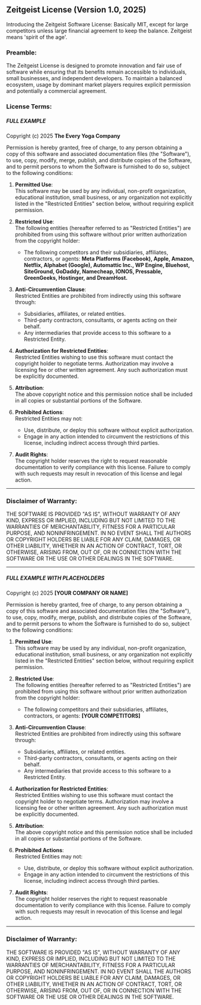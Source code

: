 ## Zeitgeist License (Version 1.0, 2025)

Introducing the Zeitgeist Software License: Basically MIT, except for large competitors unless large financial agreement to keep the balance. Zeitgeist means 'spirit of the age'.


### Preamble:
The Zeitgeist License is designed to promote innovation and fair use of software while ensuring that its benefits remain accessible to individuals, small businesses, and independent developers. To maintain a balanced ecosystem, usage by dominant market players requires explicit permission and potentially a commercial agreement. 

### License Terms:

##### FULL EXAMPLE

Copyright (c) 2025 **The Every Yoga Company**

Permission is hereby granted, free of charge, to any person obtaining a copy of this software and associated documentation files (the "Software"), to use, copy, modify, merge, publish, and distribute copies of the Software, and to permit persons to whom the Software is furnished to do so, subject to the following conditions:

1. **Permitted Use**:  
   This software may be used by any individual, non-profit organization, educational institution, small business, or any organization not explicitly listed in the "Restricted Entities" section below, without requiring explicit permission.

2. **Restricted Use**:  
   The following entities (hereafter referred to as "Restricted Entities") are prohibited from using this software without prior written authorization from the copyright holder:
   - The following competitors and their subsidiaries, affiliates, contractors, or agents: **Meta Platforms (Facebook), Apple, Amazon, Netflix, Alphabet (Google), Automattic Inc., WP Engine, Bluehost, SiteGround, GoDaddy, Namecheap, IONOS, Pressable, GreenGeeks, Hostinger, and DreamHost.**

3. **Anti-Circumvention Clause**:  
   Restricted Entities are prohibited from indirectly using this software through:
   - Subsidiaries, affiliates, or related entities.
   - Third-party contractors, consultants, or agents acting on their behalf.
   - Any intermediaries that provide access to this software to a Restricted Entity.

4. **Authorization for Restricted Entities**:  
   Restricted Entities wishing to use this software must contact the copyright holder to negotiate terms. Authorization may involve a licensing fee or other written agreement. Any such authorization must be explicitly documented.

5. **Attribution**:  
   The above copyright notice and this permission notice shall be included in all copies or substantial portions of the Software.

6. **Prohibited Actions**:  
   Restricted Entities may not:
   - Use, distribute, or deploy this software without explicit authorization.
   - Engage in any action intended to circumvent the restrictions of this license, including indirect access through third parties.

7. **Audit Rights**:  
   The copyright holder reserves the right to request reasonable documentation to verify compliance with this license. Failure to comply with such requests may result in revocation of this license and legal action.

---

### Disclaimer of Warranty:
THE SOFTWARE IS PROVIDED "AS IS", WITHOUT WARRANTY OF ANY KIND, EXPRESS OR IMPLIED, INCLUDING BUT NOT LIMITED TO THE WARRANTIES OF MERCHANTABILITY, FITNESS FOR A PARTICULAR PURPOSE, AND NONINFRINGEMENT. IN NO EVENT SHALL THE AUTHORS OR COPYRIGHT HOLDERS BE LIABLE FOR ANY CLAIM, DAMAGES, OR OTHER LIABILITY, WHETHER IN AN ACTION OF CONTRACT, TORT, OR OTHERWISE, ARISING FROM, OUT OF, OR IN CONNECTION WITH THE SOFTWARE OR THE USE OR OTHER DEALINGS IN THE SOFTWARE.

---

##### FULL EXAMPLE WITH PLACEHOLDERS

Copyright (c) 2025 **[YOUR COMPANY OR NAME]**

Permission is hereby granted, free of charge, to any person obtaining a copy of this software and associated documentation files (the "Software"), to use, copy, modify, merge, publish, and distribute copies of the Software, and to permit persons to whom the Software is furnished to do so, subject to the following conditions:

1. **Permitted Use**:  
   This software may be used by any individual, non-profit organization, educational institution, small business, or any organization not explicitly listed in the "Restricted Entities" section below, without requiring explicit permission.

2. **Restricted Use**:  
   The following entities (hereafter referred to as "Restricted Entities") are prohibited from using this software without prior written authorization from the copyright holder:
   - The following competitors and their subsidiaries, affiliates, contractors, or agents: **[YOUR COMPETITORS]**

3. **Anti-Circumvention Clause**:  
   Restricted Entities are prohibited from indirectly using this software through:
   - Subsidiaries, affiliates, or related entities.
   - Third-party contractors, consultants, or agents acting on their behalf.
   - Any intermediaries that provide access to this software to a Restricted Entity.

4. **Authorization for Restricted Entities**:  
   Restricted Entities wishing to use this software must contact the copyright holder to negotiate terms. Authorization may involve a licensing fee or other written agreement. Any such authorization must be explicitly documented.

5. **Attribution**:  
   The above copyright notice and this permission notice shall be included in all copies or substantial portions of the Software.

6. **Prohibited Actions**:  
   Restricted Entities may not:
   - Use, distribute, or deploy this software without explicit authorization.
   - Engage in any action intended to circumvent the restrictions of this license, including indirect access through third parties.

7. **Audit Rights**:  
   The copyright holder reserves the right to request reasonable documentation to verify compliance with this license. Failure to comply with such requests may result in revocation of this license and legal action.

---

### Disclaimer of Warranty:
THE SOFTWARE IS PROVIDED "AS IS", WITHOUT WARRANTY OF ANY KIND, EXPRESS OR IMPLIED, INCLUDING BUT NOT LIMITED TO THE WARRANTIES OF MERCHANTABILITY, FITNESS FOR A PARTICULAR PURPOSE, AND NONINFRINGEMENT. IN NO EVENT SHALL THE AUTHORS OR COPYRIGHT HOLDERS BE LIABLE FOR ANY CLAIM, DAMAGES, OR OTHER LIABILITY, WHETHER IN AN ACTION OF CONTRACT, TORT, OR OTHERWISE, ARISING FROM, OUT OF, OR IN CONNECTION WITH THE SOFTWARE OR THE USE OR OTHER DEALINGS IN THE SOFTWARE.

